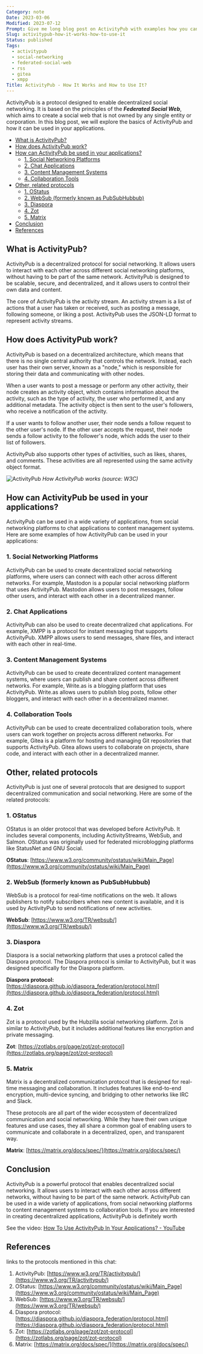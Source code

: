 ```yaml
---
Category: note
Date: 2023-03-06
Modified: 2023-07-12
Prompt: Give me long blog post on ActivityPub with examples how you can use it in your apps.
Slug: activitypub-how-it-works-how-to-use-it
Status: published
Tags:
  - activitypub
  - social-networking
  - federated-social-web
  - rss
  - gitea
  - xmpp
Title: ActivityPub - How It Works and How to Use It?
---
```


ActivityPub is a protocol designed to enable decentralized social networking. It is based on the principles of the ***Federated Social Web***, which aims to create a social web that is not owned by any single entity or corporation. In this blog post, we will explore the basics of ActivityPub and how it can be used in your applications.

<!-- MarkdownTOC levels="2,3" autolink="true" autoanchor="true" -->

- [What is ActivityPub?](#what-is-activitypub)
- [How does ActivityPub work?](#how-does-activitypub-work)
- [How can ActivityPub be used in your applications?](#how-can-activitypub-be-used-in-your-applications)
	- [1.  Social Networking Platforms](#1--social-networking-platforms)
	- [2.  Chat Applications](#2--chat-applications)
	- [3.  Content Management Systems](#3--content-management-systems)
	- [4.  Collaboration Tools](#4--collaboration-tools)
- [Other,  related protocols](#other--related-protocols)
	- [1.  OStatus](#1--ostatus)
	- [2.  WebSub (formerly known as PubSubHubbub)](#2--websub-formerly-known-as-pubsubhubbub)
	- [3.  Diaspora](#3--diaspora)
	- [4.  Zot](#4--zot)
	- [5.  Matrix](#5--matrix)
- [Conclusion](#conclusion)
- [References](#references)

<!-- /MarkdownTOC -->

<a id="what-is-activitypub"></a>

## What is ActivityPub?

ActivityPub is a decentralized protocol for social networking. It allows users to interact with each other across different social networking platforms, without having to be part of the same network. ActivityPub is designed to be scalable, secure, and decentralized, and it allows users to control their own data and content.

The core of ActivityPub is the activity stream. An activity stream is a list of actions that a user has taken or received, such as posting a message, following someone, or liking a post. ActivityPub uses the JSON-LD format to represent activity streams.

<a id="how-does-activitypub-work"></a>

## How does ActivityPub work?

ActivityPub is based on a decentralized architecture, which means that there is no single central authority that controls the network. Instead, each user has their own server, known as a "node," which is responsible for storing their data and communicating with other nodes.

When a user wants to post a message or perform any other activity, their node creates an activity object, which contains information about the activity, such as the type of activity, the user who performed it, and any additional metadata. The activity object is then sent to the user's followers, who receive a notification of the activity.

If a user wants to follow another user, their node sends a follow request to the other user's node. If the other user accepts the request, their node sends a follow activity to the follower's node, which adds the user to their list of followers.

ActivityPub also supports other types of activities, such as likes, shares, and comments. These activities are all represented using the same activity object format.

![ActivityPub](/images/misc/ActivityPub.png)
*How ActivityPub works (source: W3C)*

<a id="how-can-activitypub-be-used-in-your-applications"></a>

## How can ActivityPub be used in your applications?

ActivityPub can be used in a wide variety of applications, from social networking platforms to chat applications to content management systems. Here are some examples of how ActivityPub can be used in your applications:

<a id="1-social-networking-platforms"></a>

### 1.  Social Networking Platforms

ActivityPub can be used to create decentralized social networking platforms, where users can connect with each other across different networks. For example, Mastodon is a popular social networking platform that uses ActivityPub. Mastodon allows users to post messages, follow other users, and interact with each other in a decentralized manner.

<a id="2-chat-applications"></a>

### 2.  Chat Applications

ActivityPub can also be used to create decentralized chat applications. For example, XMPP is a protocol for instant messaging that supports ActivityPub. XMPP allows users to send messages, share files, and interact with each other in real-time.

<a id="3-content-management-systems"></a>

### 3.  Content Management Systems

ActivityPub can be used to create decentralized content management systems, where users can publish and share content across different networks. For example, Write.as is a blogging platform that uses ActivityPub. Write.as allows users to publish blog posts, follow other bloggers, and interact with each other in a decentralized manner.

<a id="4-collaboration-tools"></a>

### 4.  Collaboration Tools

ActivityPub can be used to create decentralized collaboration tools, where users can work together on projects across different networks. For example, Gitea is a platform for hosting and managing Git repositories that supports ActivityPub. Gitea allows users to collaborate on projects, share code, and interact with each other in a decentralized manner.

<a id="other-related-protocols"></a>

## Other,  related protocols

ActivityPub is just one of several protocols that are designed to support decentralized communication and social networking. Here are some of the related protocols:

<a id="1-ostatus"></a>

### 1.  OStatus

OStatus is an older protocol that was developed before ActivityPub. It includes several components, including ActivityStreams, WebSub, and Salmon. OStatus was originally used for federated microblogging platforms like StatusNet and GNU Social.

**OStatus**: [https://www.w3.org/community/ostatus/wiki/Main_Page](https://www.w3.org/community/ostatus/wiki/Main_Page)

<a id="2-websub-formerly-known-as-pubsubhubbub"></a>

### 2.  WebSub (formerly known as PubSubHubbub)

WebSub is a protocol for real-time notifications on the web. It allows publishers to notify subscribers when new content is available, and it is used by ActivityPub to send notifications of new activities.

**WebSub**: [https://www.w3.org/TR/websub/](https://www.w3.org/TR/websub/)

<a id="3-diaspora"></a>

### 3.  Diaspora

Diaspora is a social networking platform that uses a protocol called the Diaspora protocol. The Diaspora protocol is similar to ActivityPub, but it was designed specifically for the Diaspora platform.

**Diaspora protocol:** [https://diaspora.github.io/diaspora_federation/protocol.html](https://diaspora.github.io/diaspora_federation/protocol.html)

<a id="4-zot"></a>

### 4.  Zot

Zot is a protocol used by the Hubzilla social networking platform. Zot is similar to ActivityPub, but it includes additional features like encryption and private messaging.

**Zot**: [https://zotlabs.org/page/zot/zot-protocol](https://zotlabs.org/page/zot/zot-protocol)
<a id="5-matrix"></a>

### 5.  Matrix

Matrix is a decentralized communication protocol that is designed for real-time messaging and collaboration. It includes features like end-to-end encryption, multi-device syncing, and bridging to other networks like IRC and Slack.

These protocols are all part of the wider ecosystem of decentralized communication and social networking. While they have their own unique features and use cases, they all share a common goal of enabling users to communicate and collaborate in a decentralized, open, and transparent way.

**Matrix**: [https://matrix.org/docs/spec/](https://matrix.org/docs/spec/)
<a id="conclusion"></a>

## Conclusion

ActivityPub is a powerful protocol that enables decentralized social networking. It allows users to interact with each other across different networks, without having to be part of the same network. ActivityPub can be used in a wide variety of applications, from social networking platforms to content management systems to collaboration tools. If you are interested in creating decentralized applications, ActivityPub is definitely worth

See the video: [How To Use ActivityPub In Your Applications? - YouTube](https://www.youtube.com/watch?v=kkvJMiiVRWs)

<a id="references"></a>

## References

links to the protocols mentioned in this chat:

1. ActivityPub: [https://www.w3.org/TR/activitypub/](https://www.w3.org/TR/activitypub/)
2. OStatus: [https://www.w3.org/community/ostatus/wiki/Main_Page](https://www.w3.org/community/ostatus/wiki/Main_Page)
3. WebSub: [https://www.w3.org/TR/websub/](https://www.w3.org/TR/websub/)
4. Diaspora protocol: [https://diaspora.github.io/diaspora_federation/protocol.html](https://diaspora.github.io/diaspora_federation/protocol.html)
5. Zot: [https://zotlabs.org/page/zot/zot-protocol](https://zotlabs.org/page/zot/zot-protocol)
6. Matrix: [https://matrix.org/docs/spec/](https://matrix.org/docs/spec/)
